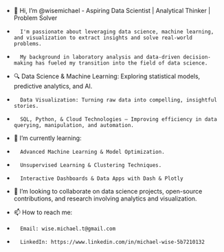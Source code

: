 - 👋 Hi, I’m @wisemichael - Aspiring Data Scientist | Analytical Thinker | Problem Solver

-       I'm passionate about leveraging data science, machine learning, and visualization to extract insights and solve real-world problems.
-       My background in laboratory analysis and data-driven decision-making has fueled my transition into the field of data science.

- 🔍 Data Science & Machine Learning: Exploring statistical models, predictive analytics, and AI.
-       Data Visualization: Turning raw data into compelling, insightful stories.
-       SQL, Python, & Cloud Technologies – Improving efficiency in data querying, manipulation, and automation.
  
- 🌱 I’m currently learning:
-       Advanced Machine Learning & Model Optimization.
-       Unsupervised Learning & Clustering Techniques.
-       Interactive Dashboards & Data Apps with Dash & Plotly
  
- 💞️ I’m looking to collaborate on data science projects, open-source contributions, and research involving analytics and visualization.

- 📫 How to reach me:
-       Email: wise.michael.t@gmail.com
-       LinkedIn: https://www.linkedin.com/in/michael-wise-5b7210132
